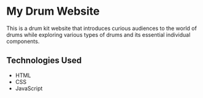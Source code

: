 # My Drum Website

This is a drum kit  website that introduces curious audiences to the world of drums while exploring various types of drums and its essential individual components.

## Technologies Used

- HTML
- CSS
- JavaScript
